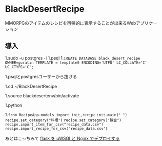# BlackDesertRecipe
MMORPGのアイテムのレシピを再帰的に表示することが出来るWebアプリケーション

## 導入
1.sudo -u postgres -i
1.psql
1.`CREATE DATABASE black_desert_recipe OWNER=guralin TEMPLATE = template0 ENCODING='UTF8' LC_COLLATE='C' LC_CTYPE='C';`

1.psqlとpostgresユーザーから抜ける

1.cd ~/BlackDesertRecipe 

1.source blackdesertenv/bin/activate

1.python 

1.`from RecipeApp.models import init,recipe`
`init.main(" ")`
`recipe.set_category("料理")`
`recipe.set_category("錬金")`
`recipe.import_item_for_csv("recipe_data.csv")`
`recipe.import_recipe_for_csv("recipe_data.csv")`

あとはこっちみて
[flask を uWSGI と Nginx でデプロイする](https://qiita.com/ekzemplaro/items/a570f79de254428a151d)
